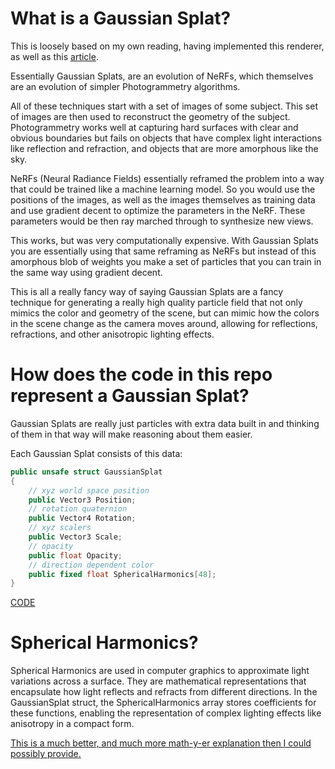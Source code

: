 # What is a Gaussian Splat?

This is loosely based on my own reading, having implemented this renderer, as well as this [article](https://www.plainconcepts.com/3d-gaussian-splatting/). 

Essentially Gaussian Splats, are an evolution of NeRFs, which themselves are an evolution of simpler Photogrammetry algorithms. 

All of these techniques start with a set of images of some subject. This set of images are then used to reconstruct the geometry of the subject. Photogrammetry works well at capturing hard surfaces with clear and obvious boundaries but fails on objects that have complex light interactions like reflection and refraction, and objects that are more amorphous like the sky.

NeRFs (Neural Radiance Fields) essentially reframed the problem into a way that could be trained like a machine learning model. So you would use the positions of the images, as well as the images themselves as training data and use gradient decent to optimize the parameters in the NeRF. These parameters would be then ray marched through to synthesize new views. 

This works, but was very computationally expensive. With Gaussian Splats you are essentially using that same reframing as NeRFs but instead of this amorphous blob of weights you make a set of particles that you can train in the same way using gradient decent.

This is all a really fancy way of saying Gaussian Splats are a fancy technique for generating a really high quality particle field that not only mimics the color and geometry of the scene, but can mimic how the colors in the scene change as the camera moves around, allowing for reflections, refractions, and other anisotropic lighting effects.

# How does the code in this repo represent a Gaussian Splat?

Gaussian Splats are really just particles with extra data built in and thinking of them in that way will make reasoning about them easier.

Each Gaussian Splat consists of this data:

```csharp
public unsafe struct GaussianSplat
{
    // xyz world space position
    public Vector3 Position;
    // rotation quaternion
    public Vector4 Rotation;
    // xyz scalers
    public Vector3 Scale;
    // opacity
    public float Opacity;
    // direction dependent color
    public fixed float SphericalHarmonics[48];
}
```
[CODE](../../Data/GaussianSplat.cs)

# Spherical Harmonics?

Spherical Harmonics are used in computer graphics to approximate light variations across a surface. They are mathematical representations that encapsulate how light reflects and refracts from different directions. In the GaussianSplat struct, the SphericalHarmonics array stores coefficients for these functions, enabling the representation of complex lighting effects like anisotropy in a compact form.

[This is a much better, and much more math-y-er explanation then I could possibly provide.](https://patapom.com/blog/SHPortal/)
